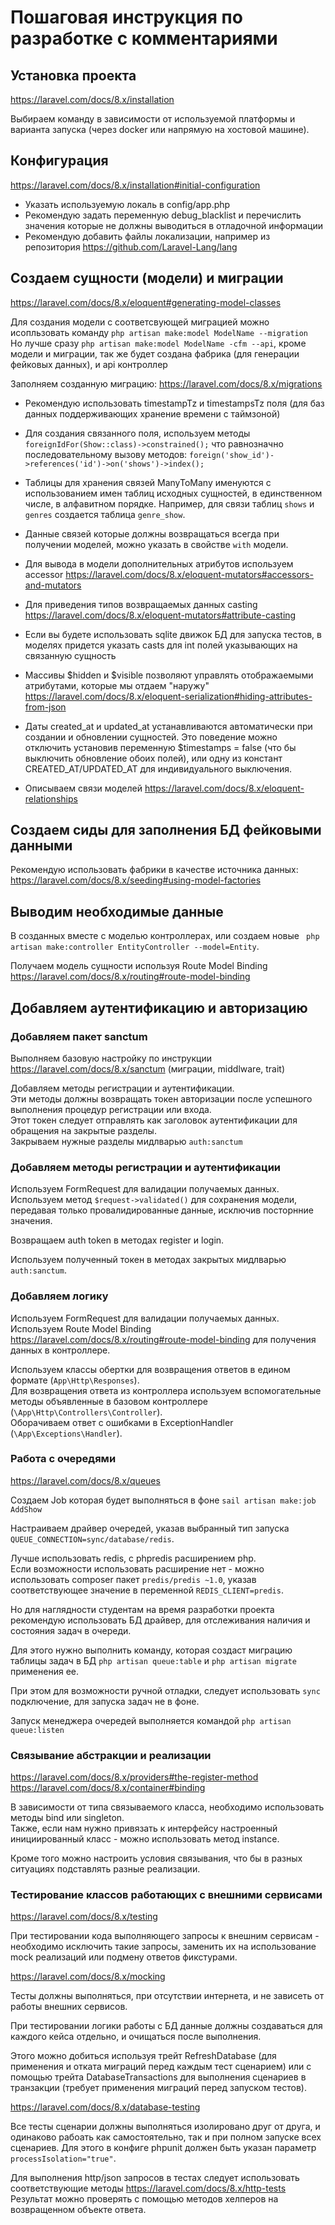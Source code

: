 # Пошаговая инструкция по разработке с комментариями

## Установка проекта 

https://laravel.com/docs/8.x/installation

Выбираем команду в зависимости от используемой платформы и варианта запуска (через docker или напрямую на хостовой машине).

## Конфигурация 

https://laravel.com/docs/8.x/installation#initial-configuration

- Указать используемую локаль в config/app.php
- Рекомендую задать переменную debug_blacklist и перечислить значения которые не должны выводиться в отладочной информации
- Рекомендую добавить файлы локализации, например из репозитория https://github.com/Laravel-Lang/lang

## Создаем сущности (модели) и миграции

https://laravel.com/docs/8.x/eloquent#generating-model-classes  

Для создания модели с соответсвующей миграцией можно исопльзовать команду `php artisan make:model ModelName --migration`  
Но лучше сразу `php artisan make:model ModelName -cfm --api`, кроме модели и миграции, 
так же будет создана фабрика (для генерации фейковых данных), и api контроллер

Заполняем созданную миграцию: https://laravel.com/docs/8.x/migrations

- Рекомендую использовать timestampTz и timestampsTz поля (для баз данных поддерживающих хранение времени с таймзоной)
- Для создания связанного поля, используем методы `foreignIdFor(Show::class)->constrained();` 
что равнозначно последовательному вызову методов: `foreign('show_id')->references('id')->on('shows')->index();`
- Таблицы для хранения связей ManyToMany именуются с использованием имен таблиц исходных сущностей, 
в единственном числе, в алфавитном порядке. Например, для связи таблиц `shows` и `genres` создается таблица `genre_show`.

- Данные связей которые должны возвращаться всегда при получении моделей, можно указать в свойстве `with` модели.
- Для вывода в модели дополнительных атрибутов используем accessor https://laravel.com/docs/8.x/eloquent-mutators#accessors-and-mutators
- Для приведения типов возвращаемых данных casting https://laravel.com/docs/8.x/eloquent-mutators#attribute-casting
- Если вы будете использовать sqlite движок БД для запуска тестов, в моделях придется указать casts для int полей указывающих на связанную сущность
- Массивы $hidden и $visible позволяют управлять отображаемыми атрибутами, которые мы отдаем "наружу" https://laravel.com/docs/8.x/eloquent-serialization#hiding-attributes-from-json
- Даты created_at и updated_at устанавливаются автоматически при создании и обновлении сущностей. Это поведение можно отключить установив переменную $timestamps = false (что бы выключить обновление обоих полей), или одну из констант CREATED_AT/UPDATED_AT для индивидуального выключения.  
- Описываем связи моделей https://laravel.com/docs/8.x/eloquent-relationships

## Создаем сиды для заполнения БД фейковыми данными

Рекомендую использовать фабрики в качестве источника данных: https://laravel.com/docs/8.x/seeding#using-model-factories  

## Выводим необходимые данные

В созданных вместе с моделью контроллерах, или создаем новые ` php artisan make:controller EntityController --model=Entity`.

Получаем модель сущности используя Route Model Binding https://laravel.com/docs/8.x/routing#route-model-binding

## Добавляем аутентификацию и авторизацию

### Добавляем пакет sanctum

Выполняем базовую настройку по инструкции https://laravel.com/docs/8.x/sanctum (миграции, middlware, trait)

Добавляем методы регистрации и аутентификации.  
Эти методы должны возвращать токен авторизации после успешного выполнения процедур регистрации или входа.  
Этот токен следует отправлять как заголовок аутентификации для обращения на закрытые разделы.  
Закрываем нужные разделы мидлварью `auth:sanctum`

### Добавляем методы регистрации и аутентификации

Используем FormRequest для валидации получаемых данных.  
Используем метод `$request->validated()` для сохранения модели, 
передавая только провалидированные данные, исключив посторнние значения.  

Возвращаем auth token в методах register и login.

Используем полученный токен в методах закрытых мидлварью `auth:sanctum`.

### Добавляем логику 

Используем FormRequest для валидации получаемых данных.  
Используем Route Model Binding https://laravel.com/docs/8.x/routing#route-model-binding для получения данных в контроллере.  

Используем классы обертки для возвращения ответов в едином формате (`App\Http\Responses`).  
Для возвращения ответа из контроллера используем вспомогательные методы объявленные в базовом контроллере (`\App\Http\Controllers\Controller`).  
Оборачиваем ответ с ошибками в ExceptionHandler (`\App\Exceptions\Handler`).  

### Работа с очередями
https://laravel.com/docs/8.x/queues

Создаем Job которая будет выполняться в фоне `sail artisan make:job AddShow`

Настраиваем драйвер очередей, указав выбранный тип запуска `QUEUE_CONNECTION=sync/database/redis`.

Лучше использовать redis, с phpredis расширением php.  
Если возможности использовать расширение нет - можно использовать composer пакет `predis/predis ~1.0`,
указав соответствующее значение в переменной `REDIS_CLIENT=predis`.

Но для наглядности студентам на время разработки проекта рекомендую использовать БД драйвер, 
для отслеживания наличия и состояния задач в очереди.  

Для этого нужно выполнить команду, которая создаст миграцию таблицы задач в БД `php artisan queue:table` 
и `php artisan migrate` применения ее.

При этом для возможности ручной отладки, следует использовать `sync` подключение, для запуска задач не в фоне.

Запуск менеджера очередей выполняется командой `php artisan queue:listen`

### Связывание абстракции и реализации

https://laravel.com/docs/8.x/providers#the-register-method  
https://laravel.com/docs/8.x/container#binding

В зависимости от типа связываемого класса, необходимо использовать методы bind или singleton.  
Также, если нам нужно привязать к интерфейсу настроенный инициированный класс - можно использовать метод instance.

Кроме того можно настроить условия связывания, что бы в разных ситуациях подставлять разные реализации.

### Тестирование классов работающих с внешними сервисами 

https://laravel.com/docs/8.x/testing

При тестировании кода выполняющего запросы к внешним сервисам - необходимо исключить такие запросы, 
заменить их на использование mock реализаций или подмену ответов фикстурами.

https://laravel.com/docs/8.x/mocking

Тесты должны выполняться, при отсутствии интернета, и не зависеть от работы внешних сервисов. 

При тестировании логики работы с БД данные должны создаваться для каждого кейса отдельно, и очищаться после выполнения. 

Этого можно добиться используя трейт RefreshDatabase (для применения и отката миграций перед каждым тест сценарием) 
или с помощью трейта DatabaseTransactions для выполнения сценариев в транзакции (требует применения миграций перед запуском тестов).

https://laravel.com/docs/8.x/database-testing

Все тесты сценарии должны выполняться изолировано друг от друга, и одинаково рабоать как самостоятельно, 
так и при полном запуске всех сценариев. Для этого в конфиге phpunit должен быть указан параметр `processIsolation="true"`.

Для выполнения http/json запросов в тестах следует использовать соответствующие методы https://laravel.com/docs/8.x/http-tests
Результат можно проверять с помощью методов хелперов на возвращенном объекте ответа.
